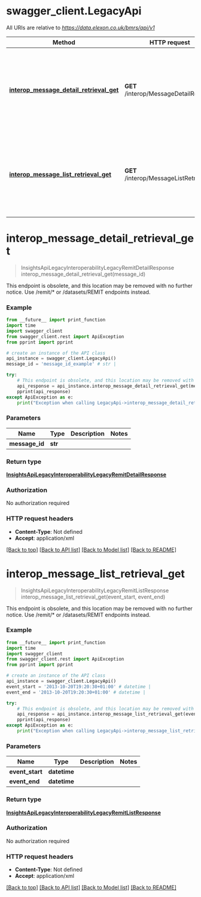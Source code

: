 # swagger_client.LegacyApi

All URIs are relative to *https://data.elexon.co.uk/bmrs/api/v1*

Method | HTTP request | Description
------------- | ------------- | -------------
[**interop_message_detail_retrieval_get**](LegacyApi.md#interop_message_detail_retrieval_get) | **GET** /interop/MessageDetailRetrieval | This endpoint is obsolete, and this location may be removed with no further notice. Use /remit/* or /datasets/REMIT endpoints instead.
[**interop_message_list_retrieval_get**](LegacyApi.md#interop_message_list_retrieval_get) | **GET** /interop/MessageListRetrieval | This endpoint is obsolete, and this location may be removed with no further notice. Use /remit/* or /datasets/REMIT endpoints instead.

# **interop_message_detail_retrieval_get**
> InsightsApiLegacyInteroperabilityLegacyRemitDetailResponse interop_message_detail_retrieval_get(message_id)

This endpoint is obsolete, and this location may be removed with no further notice. Use /remit/* or /datasets/REMIT endpoints instead.

### Example
```python
from __future__ import print_function
import time
import swagger_client
from swagger_client.rest import ApiException
from pprint import pprint

# create an instance of the API class
api_instance = swagger_client.LegacyApi()
message_id = 'message_id_example' # str | 

try:
    # This endpoint is obsolete, and this location may be removed with no further notice. Use /remit/* or /datasets/REMIT endpoints instead.
    api_response = api_instance.interop_message_detail_retrieval_get(message_id)
    pprint(api_response)
except ApiException as e:
    print("Exception when calling LegacyApi->interop_message_detail_retrieval_get: %s\n" % e)
```

### Parameters

Name | Type | Description  | Notes
------------- | ------------- | ------------- | -------------
 **message_id** | **str**|  | 

### Return type

[**InsightsApiLegacyInteroperabilityLegacyRemitDetailResponse**](InsightsApiLegacyInteroperabilityLegacyRemitDetailResponse.md)

### Authorization

No authorization required

### HTTP request headers

 - **Content-Type**: Not defined
 - **Accept**: application/xml

[[Back to top]](#) [[Back to API list]](../README.md#documentation-for-api-endpoints) [[Back to Model list]](../README.md#documentation-for-models) [[Back to README]](../README.md)

# **interop_message_list_retrieval_get**
> InsightsApiLegacyInteroperabilityLegacyRemitListResponse interop_message_list_retrieval_get(event_start, event_end)

This endpoint is obsolete, and this location may be removed with no further notice. Use /remit/* or /datasets/REMIT endpoints instead.

### Example
```python
from __future__ import print_function
import time
import swagger_client
from swagger_client.rest import ApiException
from pprint import pprint

# create an instance of the API class
api_instance = swagger_client.LegacyApi()
event_start = '2013-10-20T19:20:30+01:00' # datetime | 
event_end = '2013-10-20T19:20:30+01:00' # datetime | 

try:
    # This endpoint is obsolete, and this location may be removed with no further notice. Use /remit/* or /datasets/REMIT endpoints instead.
    api_response = api_instance.interop_message_list_retrieval_get(event_start, event_end)
    pprint(api_response)
except ApiException as e:
    print("Exception when calling LegacyApi->interop_message_list_retrieval_get: %s\n" % e)
```

### Parameters

Name | Type | Description  | Notes
------------- | ------------- | ------------- | -------------
 **event_start** | **datetime**|  | 
 **event_end** | **datetime**|  | 

### Return type

[**InsightsApiLegacyInteroperabilityLegacyRemitListResponse**](InsightsApiLegacyInteroperabilityLegacyRemitListResponse.md)

### Authorization

No authorization required

### HTTP request headers

 - **Content-Type**: Not defined
 - **Accept**: application/xml

[[Back to top]](#) [[Back to API list]](../README.md#documentation-for-api-endpoints) [[Back to Model list]](../README.md#documentation-for-models) [[Back to README]](../README.md)

